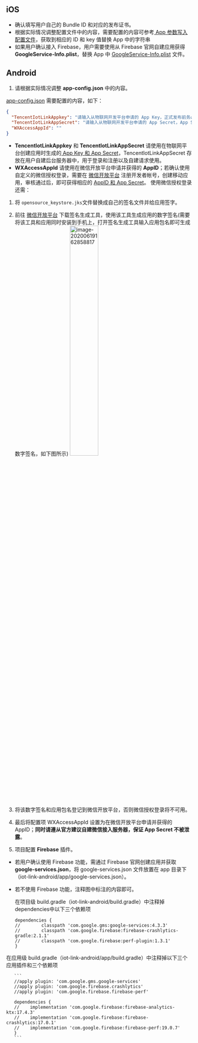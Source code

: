 
## iOS  

* 确认填写用户自己的 Bundle ID 和对应的发布证书。
* 根据实际情况调整配置文件中的内容，需要配置的内容可参考[ App 参数写入配置文件](https://cloud.tencent.com/document/product/1081/45902#app-.E5.8F.82.E6.95.B0.E5.86.99.E5.85.A5.E9.85.8D.E7.BD.AE.E6.96.87.E4.BB.B6)，获取到相应的 ID 和 key 值替换 App 中的字符串
* 如果用户确认接入 Firebase，用户需要使用从 Firebase 官网自建应用获得 **GoogleService-Info.plist**，替换 App 中 [GoogleService-Info.plist](https://github.com/tencentyun/iot-link-ios/blob/master/Source/LinkApp/Supporting%20Files/GoogleService-Info.plist) 文件。   

## Android   
1. 请根据实际情况调整 **app-config.json** 中的内容。   

  [app-config.json](https://github.com/tencentyun/iot-link-android/blob/master/app-config.json) 需要配置的内容，如下：

```json
{
  "TencentIotLinkAppkey": "请输入从物联网开发平台申请的 App Key，正式发布前务必填写",
  "TencentIotLinkAppSecret": "请输入从物联网开发平台申请的 App Secret，App Secret 请保存在服务端，此处仅为演示，如有泄露概不负责",
  "WXAccessAppId": ""
}
```

 - **TencentIotLinkAppkey** 和 **TencentIotLinkAppSecret** 请使用在物联网平台创建应用时生成的[ App Key 和 App Secret](https://cloud.tencent.com/document/product/1081/45901#.E8.8E.B7.E5.8F.96-app-key-.E5.92.8C-app-secret)，TencentIotLinkAppSecret 存放在用户自建后台服务器中，用于登录和注册以及自建请求使用。          
 - **WXAccessAppId** 请使用在微信开放平台申请并获得的 **AppID**；若确认使用自定义的微信授权登录，需要在 [微信开放平台](https://open.weixin.qq.com/) 注册开发者帐号，创建移动应用，审核通过后，即可获得相应的 [AppID 和 App Secret](https://developers.weixin.qq.com/doc/oplatform/Mobile_App/WeChat_Login/Development_Guide.html)。
  使用微信授权登录还需：
  1. 将 `opensource_keystore.jks`文件替换成自己的签名文件并给应用签字。
  2.  前往 [微信开放平台](https://developers.weixin.qq.com/doc/oplatform/Downloads/Android_Resource.html) 下载签名生成工具，使用该工具生成应用的数字签名(需要将该工具和应用同时安装到手机上，打开签名生成工具输入应用包名即可生成数字签名，如下图所示)
    <img src="https://main.qcloudimg.com/raw/e5734b5731d77e8b1e271cbd78bb5fcf.png" alt="image-20200619162858817" width = "40%" height = "40%" />
  3. 将该数字签名和应用包名登记到微信开放平台，否则微信授权登录将不可用。
  4. 最后将配置项 WXAccessAppId 设置为在微信开放平台申请并获得的 AppID；**同时请遵从官方建议自建微信接入服务器，保证 App Secret 不被泄露**。

2. 项目配置 **Firebase** 插件。
 - 若用户确认使用 Firebase 功能，需通过 Firebase 官网创建应用并获取 **google-services.json**，将 google-services.json 文件放置在 app 目录下（iot-link-android/app/google-services.json）。
 - 若不使用 Firebase 功能，注释图中标注的内容即可。
  
     在项目级 build.gradle（iot-link-android/build.gradle）中注释掉dependencies中以下三个依赖项
   ```
   dependencies {
   //        classpath 'com.google.gms:google-services:4.3.3'
   //        classpath 'com.google.firebase:firebase-crashlytics-gradle:2.1.1'
   //        classpath 'com.google.firebase:perf-plugin:1.3.1'
   }
   ```
 在应用级 build.gradle（iot-link-android/app/build.gradle）中注释掉以下三个应用插件和三个依赖项
         
       ```
       //apply plugin: 'com.google.gms.google-services'
       //apply plugin: 'com.google.firebase.crashlytics'
       //apply plugin: 'com.google.firebase.firebase-perf'
   
       dependencies {
       //    implementation 'com.google.firebase:firebase-analytics-ktx:17.4.3'
       //    implementation 'com.google.firebase:firebase-crashlytics:17.0.1'
       //    implementation 'com.google.firebase:firebase-perf:19.0.7'
       }
       ```
